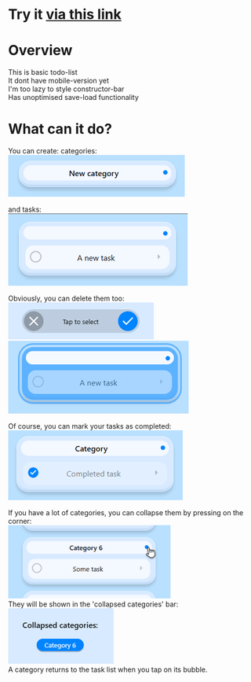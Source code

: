 # Try it [via this link](https://help-yourselfes.github.io/to-do-list-JS/index.html)
# Overview
This is basic todo-list  
It dont have mobile-version yet  
I'm too lazy to style constructor-bar  
Has unoptimised save-load functionality  
# What can it do?
You can create:
categories:  
![](readme/Pasted%20image%2020250608143351.png)

and tasks:  
![](readme/Pasted%20image%2020250608143536.png)

Obviously, you can delete them too:  
 ![](readme/Pasted%20image%2020250608143834.png)  
 ![](readme/Pasted%20image%2020250608143820.png)

Of course, you can mark your tasks as completed:  
 ![](readme/Pasted%20image%2020250608144050.png)

If you have a lot of categories, you can collapse them by pressing on the corner:  
 ![](readme/image1-4%201.png)  
They will be shown in the 'collapsed categories' bar:  
 ![](readme/Pasted%20image%2020250608145020.png)  
A category returns to the task list when you tap on its bubble.
